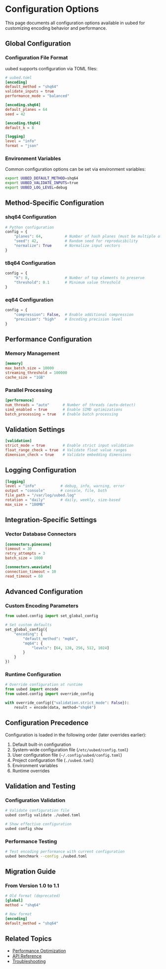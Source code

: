 # Configuration Options

This page documents all configuration options available in uubed for customizing encoding behavior and performance.

## Global Configuration

### Configuration File Format

uubed supports configuration via TOML files:

```toml
# uubed.toml
[encoding]
default_method = "shq64"
validate_inputs = true
performance_mode = "balanced"

[encoding.shq64]
default_planes = 64
seed = 42

[encoding.t8q64]
default_k = 8

[logging]
level = "info"
format = "json"
```

### Environment Variables

Common configuration options can be set via environment variables:

```bash
export UUBED_DEFAULT_METHOD=shq64
export UUBED_VALIDATE_INPUTS=true
export UUBED_LOG_LEVEL=debug
```

## Method-Specific Configuration

### shq64 Configuration

```python
# Python configuration
config = {
    "planes": 64,          # Number of hash planes (must be multiple of 8)
    "seed": 42,            # Random seed for reproducibility
    "normalize": True      # Normalize input vectors
}
```

### t8q64 Configuration

```python
config = {
    "k": 8,                # Number of top elements to preserve
    "threshold": 0.1       # Minimum value threshold
}
```

### eq64 Configuration

```python
config = {
    "compression": False,  # Enable additional compression
    "precision": "high"    # Encoding precision level
}
```

## Performance Configuration

### Memory Management

```toml
[memory]
max_batch_size = 10000
streaming_threshold = 100000
cache_size = "1GB"
```

### Parallel Processing

```toml
[performance]
num_threads = "auto"      # Number of threads (auto-detect)
simd_enabled = true       # Enable SIMD optimizations
batch_processing = true   # Enable batch processing
```

## Validation Settings

```toml
[validation]
strict_mode = true        # Enable strict input validation
float_range_check = true  # Validate float value ranges
dimension_check = true    # Validate embedding dimensions
```

## Logging Configuration

```toml
[logging]
level = "info"           # debug, info, warning, error
output = "console"       # console, file, both
file_path = "/var/log/uubed.log"
rotation = "daily"       # daily, weekly, size-based
max_size = "100MB"
```

## Integration-Specific Settings

### Vector Database Connectors

```toml
[connectors.pinecone]
timeout = 30
retry_attempts = 3
batch_size = 1000

[connectors.weaviate]
connection_timeout = 10
read_timeout = 60
```

## Advanced Configuration

### Custom Encoding Parameters

```python
from uubed.config import set_global_config

# Set custom defaults
set_global_config({
    "encoding": {
        "default_method": "mq64",
        "mq64": {
            "levels": [64, 128, 256, 512, 1024]
        }
    }
})
```

### Runtime Configuration

```python
# Override configuration at runtime
from uubed import encode
from uubed.config import override_config

with override_config({"validation.strict_mode": False}):
    result = encode(data, method="shq64")
```

## Configuration Precedence

Configuration is loaded in the following order (later overrides earlier):

1. Default built-in configuration
2. System-wide configuration file (`/etc/uubed/config.toml`)
3. User configuration file (`~/.config/uubed/config.toml`)
4. Project configuration file (`./uubed.toml`)
5. Environment variables
6. Runtime overrides

## Validation and Testing

### Configuration Validation

```bash
# Validate configuration file
uubed config validate ./uubed.toml

# Show effective configuration
uubed config show
```

### Performance Testing

```bash
# Test encoding performance with current configuration
uubed benchmark --config ./uubed.toml
```

## Migration Guide

### From Version 1.0 to 1.1

```toml
# Old format (deprecated)
[global]
method = "shq64"

# New format
[encoding]
default_method = "shq64"
```

## Related Topics

- [Performance Optimization](../performance/optimization.md)
- [API Reference](../api.md)
- [Troubleshooting](troubleshooting.md)